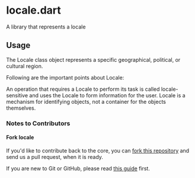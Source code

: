 # locale.dart

A library that represents a locale

## Usage

The Locale class object represents a specific geographical, political, or cultural region. 

Following are the important points about Locale:

An operation that requires a Locale to perform its task is called locale-sensitive and uses the Locale to form information for the user.
Locale is a mechanism for identifying objects, not a container for the objects themselves.



### Notes to Contributors ###

#### Fork locale ####

If you'd like to contribute back to the core, you can [fork this repository](https://help.github.com/articles/fork-a-repo) and send us a pull request, when it is ready.

If you are new to Git or GitHub, please read [this guide](https://help.github.com/) first.
